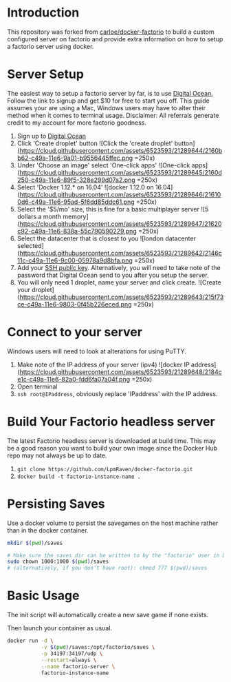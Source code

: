 # Introduction
This repository was forked from [carloe/docker-factorio](https://hub.docker.com/r/carloe/docker-factorio/) to build a custom configured server on factorio and provide extra information on how to setup a factorio server using docker.

# Server Setup

The easiest way to setup a factorio server by far, is to use [Digital Ocean.](https://m.do.co/c/ebb875976e21) Follow the link to signup and get $10 for free to start you off. This guide assumes your are using a Mac, Windows users may have to alter their method when it comes to terminal usage. Disclaimer: All referrals generate credit to my account for more factorio goodness.

1. Sign up to [Digital Ocean](https://m.do.co/c/ebb875976e21)
2. Click 'Create droplet' button
![Click the 'create droplet' button](https://cloud.githubusercontent.com/assets/6523593/21289644/2160bb62-c49a-11e6-9a01-b9556445ffec.png =250x)
3. Under 'Choose an image' select 'One-click apps'
![One-click apps](https://cloud.githubusercontent.com/assets/6523593/21289645/2160d250-c49a-11e6-89f5-328e299d07a2.png =250x)
4. Select 'Docker 1.12.\* on 16.04'
![docker 1.12.0 on 16.04](https://cloud.githubusercontent.com/assets/6523593/21289646/216100d6-c49a-11e6-95ad-5f6dd85ddc61.png =250x)
5. Select the '$5/mo' size, this is fine for a basic multiplayer server
![5 dollars a month memory](https://cloud.githubusercontent.com/assets/6523593/21289647/21620c92-c49a-11e6-838a-55c790590229.png =250x)
6. Select the datacenter that is closest to you
![london datacenter selected](https://cloud.githubusercontent.com/assets/6523593/21289642/2146c11c-c49a-11e6-9c00-05978a9d8bfa.png =250x)
7. Add your [SSH public key](https://www.digitalocean.com/community/tutorials/how-to-set-up-ssh-keys--2). Alternatively, you will need to take note of the password that Digital Ocean send to you after you setup the server.
8. You will only need 1 droplet, name your server and click create.
![Create your droplet](https://cloud.githubusercontent.com/assets/6523593/21289643/215f73ce-c49a-11e6-9803-0f45b226eced.png =250x)

# Connect to your server

Windows users will need to look at alterations for using PuTTY.

1. Make note of the IP address of your server (ipv4)
![docker IP address](https://cloud.githubusercontent.com/assets/6523593/21289648/2184ce1c-c49a-11e6-82a0-fdd6fa07a04f.png =250x)
2. Open terminal
3. `ssh root@IPaddress`, obviously replace 'IPaddress' with the IP address.

# Build Your Factorio headless server

The latest Factorio headless server is downloaded at build time. This may be a good reason you want to build your own image since the Docker Hub repo may not always be up to date.

1. `git clone https://github.com/LpmRaven/docker-factorio.git`
2. `docker build -t factorio-instance-name .`

# Persisting Saves

Use a docker volume to persist the savegames on the host machine rather than in the docker container.

```bash
mkdir $(pwd)/saves

# Make sure the saves dir can be written to by the "factorio" user in Docker, with uid 1000
sudo chown 1000:1000 $(pwd)/saves
# (alternatively, if you don't have root): chmod 777 $(pwd)/saves

```

# Basic Usage

The init script will automatically create a new save game if none exists.

Then launch your container as usual.

```bash
docker run -d \
           -v $(pwd)/saves:/opt/factorio/saves \
           -p 34197:34197/udp \
           --restart=always \
           --name factorio-server \
           factorio-instance-name
```
